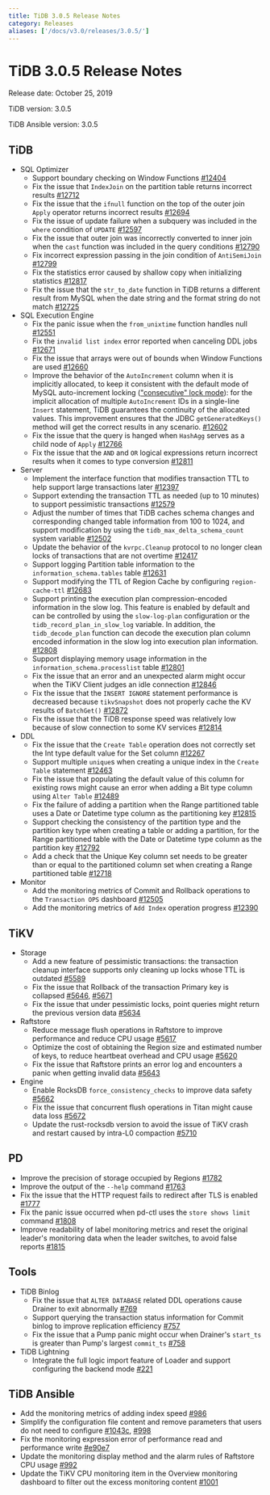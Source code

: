 ```yaml
---
title: TiDB 3.0.5 Release Notes
category: Releases
aliases: ['/docs/v3.0/releases/3.0.5/']
---
```


# TiDB 3.0.5 Release Notes

Release date: October 25, 2019

TiDB version: 3.0.5

TiDB Ansible version: 3.0.5

## TiDB

+ SQL Optimizer
    - Support boundary checking on Window Functions [#12404](https://github.com/pingcap/tidb/pull/12404)
    - Fix the issue that `IndexJoin` on the partition table returns incorrect results [#12712](https://github.com/pingcap/tidb/pull/12712)
    - Fix the issue that the `ifnull` function on the top of the outer join `Apply` operator returns incorrect results [#12694](https://github.com/pingcap/tidb/pull/12694)
    - Fix the issue of update failure when a subquery was included in the `where` condition of `UPDATE` [#12597](https://github.com/pingcap/tidb/pull/12597)
    - Fix the issue that outer join was incorrectly converted to inner join when the `cast` function was included in the query conditions [#12790](https://github.com/pingcap/tidb/pull/12790)
    - Fix incorrect expression passing in the join condition of `AntiSemiJoin` [#12799](https://github.com/pingcap/tidb/pull/12799)
    - Fix the statistics error caused by shallow copy when initializing statistics [#12817](https://github.com/pingcap/tidb/pull/12817)
    - Fix the issue that the `str_to_date` function in TiDB returns a different result from MySQL when the date string and the format string do not match [#12725](https://github.com/pingcap/tidb/pull/12725)
+ SQL Execution Engine
    - Fix the panic issue when the `from_unixtime` function handles null [#12551](https://github.com/pingcap/tidb/pull/12551)
    - Fix the `invalid list index` error reported when canceling DDL jobs [#12671](https://github.com/pingcap/tidb/pull/12671)
    - Fix the issue that arrays were out of bounds when Window Functions are used [#12660](https://github.com/pingcap/tidb/pull/12660)
    - Improve the behavior of the `AutoIncrement` column when it is implicitly allocated, to keep it consistent with the default mode of MySQL auto-increment locking (["consecutive" lock mode](https://dev.mysql.com/doc/refman/5.7/en/innodb-auto-increment-handling.html)): for the implicit allocation of multiple `AutoIncrement` IDs in a single-line `Insert` statement, TiDB guarantees the continuity of the allocated values. This improvement ensures that the JDBC `getGeneratedKeys()` method will get the correct results in any scenario. [#12602](https://github.com/pingcap/tidb/pull/12602)
    - Fix the issue that the query is hanged when `HashAgg` serves as a child node of `Apply` [#12766](https://github.com/pingcap/tidb/pull/12766)
    - Fix the issue that the `AND` and `OR` logical expressions return incorrect results when it comes to type conversion [#12811](https://github.com/pingcap/tidb/pull/12811)
+ Server
    - Implement the interface function that modifies transaction TTL to help support large transactions later [#12397](https://github.com/pingcap/tidb/pull/12397)
    - Support extending the transaction TTL as needed (up to 10 minutes) to support pessimistic transactions [#12579](https://github.com/pingcap/tidb/pull/12579)
    - Adjust the number of times that TiDB caches schema changes and corresponding changed table information from 100 to 1024, and support modification by using the `tidb_max_delta_schema_count` system variable [#12502](https://github.com/pingcap/tidb/pull/12502)
    - Update the behavior of the `kvrpc.Cleanup` protocol to no longer clean locks of transactions that are not overtime [#12417](https://github.com/pingcap/tidb/pull/12417)
    - Support logging Partition table information to the `information_schema.tables` table [#12631](https://github.com/pingcap/tidb/pull/12631)
    - Support modifying the TTL of Region Cache by configuring `region-cache-ttl` [#12683](https://github.com/pingcap/tidb/pull/12683)
    - Support printing the execution plan compression-encoded information in the slow log. This feature is enabled by default and can be controlled by using the `slow-log-plan` configuration or the `tidb_record_plan_in_slow_log` variable. In addition, the `tidb_decode_plan` function can decode the execution plan column encoded information in the slow log into execution plan information. [#12808](https://github.com/pingcap/tidb/pull/12808)
    - Support displaying memory usage information in the `information_schema.processlist` table [#12801](https://github.com/pingcap/tidb/pull/12801)
    - Fix the issue that an error and an unexpected alarm might occur when the TiKV Client judges an idle connection [#12846](https://github.com/pingcap/tidb/pull/12846)
    - Fix the issue that the `INSERT IGNORE` statement performance is decreased because `tikvSnapshot` does not properly cache the KV results of `BatchGet()` [#12872](https://github.com/pingcap/tidb/pull/12872)
    - Fix the issue that the TiDB response speed was relatively low because of slow connection to some KV services [#12814](https://github.com/pingcap/tidb/pull/12814)
+ DDL
    - Fix the issue that the `Create Table` operation does not correctly set the Int type default value for the Set column [#12267](https://github.com/pingcap/tidb/pull/12267)
    - Support multiple `unique`s when creating a unique index in the `Create Table` statement [#12463](https://github.com/pingcap/tidb/pull/12463)
    - Fix the issue that populating the default value of this column for existing rows might cause an error when adding a Bit type column using `Alter Table` [#12489](https://github.com/pingcap/tidb/pull/12489)
    - Fix the failure of adding a partition when the Range partitioned table uses a Date or Datetime type column as the partitioning key [#12815](https://github.com/pingcap/tidb/pull/12815)
    - Support checking the consistency of the partition type and the partition key type when creating a table or adding a partition, for the Range partitioned table with the Date or Datetime type column as the partition key [#12792](https://github.com/pingcap/tidb/pull/12792)
    - Add a check that the Unique Key column set needs to be greater than or equal to the partitioned column set when creating a Range partitioned table [#12718](https://github.com/pingcap/tidb/pull/12718)
+ Monitor
    - Add the monitoring metrics of Commit and Rollback operations to the `Transaction OPS` dashboard [#12505](https://github.com/pingcap/tidb/pull/12505)
    - Add the monitoring metrics of `Add Index` operation progress [#12390](https://github.com/pingcap/tidb/pull/12390)

## TiKV

+ Storage
    - Add a new feature of pessimistic transactions: the transaction cleanup interface supports only cleaning up locks whose TTL is outdated [#5589](https://github.com/tikv/tikv/pull/5589)
    - Fix the issue that Rollback of the transaction Primary key is collapsed [#5646](https://github.com/tikv/tikv/pull/5646), [#5671](https://github.com/tikv/tikv/pull/5671)
    - Fix the issue that under pessimistic locks, point queries might return the previous version data [#5634](https://github.com/tikv/tikv/pull/5634)
+ Raftstore
    - Reduce message flush operations in Raftstore to improve performance and reduce CPU usage [#5617](https://github.com/tikv/tikv/pull/5617)
    - Optimize the cost of obtaining the Region size and estimated number of keys, to reduce heartbeat overhead and CPU usage [#5620](https://github.com/tikv/tikv/pull/5620)
    - Fix the issue that Raftstore prints an error log and encounters a panic when getting invalid data [#5643](https://github.com/tikv/tikv/pull/5643)
+ Engine
    - Enable RocksDB `force_consistency_checks` to improve data safety [#5662](https://github.com/tikv/tikv/pull/5662)
    - Fix the issue that concurrent flush operations in Titan might cause data loss [#5672](https://github.com/tikv/tikv/pull/5672)
    - Update the rust-rocksdb version to avoid the issue of TiKV crash and restart caused by intra-L0 compaction [#5710](https://github.com/tikv/tikv/pull/5710)

## PD

- Improve the precision of storage occupied by Regions [#1782](https://github.com/pingcap/pd/pull/1782)
- Improve the output of the `--help` command [#1763](https://github.com/pingcap/pd/pull/1763)
- Fix the issue that the HTTP request fails to redirect after TLS is enabled [#1777](https://github.com/pingcap/pd/pull/1777)
- Fix the panic issue occurred when pd-ctl uses the `store shows limit` command [#1808](https://github.com/pingcap/pd/pull/1808)
- Improve readability of label monitoring metrics and reset the original leader's monitoring data when the leader switches, to avoid false reports [#1815](https://github.com/pingcap/pd/pull/1815)

## Tools

+ TiDB Binlog
    - Fix the issue that `ALTER DATABASE` related DDL operations cause Drainer to exit abnormally [#769](https://github.com/pingcap/tidb-binlog/pull/769)
    - Support querying the transaction status information for Commit binlog to improve replication efficiency [#757](https://github.com/pingcap/tidb-binlog/pull/757)
    - Fix the issue that a Pump panic might occur when Drainer's `start_ts` is greater than Pump's largest `commit_ts` [#758](https://github.com/pingcap/tidb-binlog/pull/758)
+ TiDB Lightning
    - Integrate the full logic import feature of Loader and support configuring the backend mode [#221](https://github.com/pingcap/tidb-lightning/pull/221)

## TiDB Ansible

- Add the monitoring metrics of adding index speed [#986](https://github.com/pingcap/tidb-ansible/pull/986)
- Simplify the configuration file content and remove parameters that users do not need to configure [#1043c](https://github.com/pingcap/tidb-ansible/commit/1043c3df7ddb72eb234c55858960e9fdd3830a14), [#998](https://github.com/pingcap/tidb-ansible/pull/998)
- Fix the monitoring expression error of performance read and performance write [#e90e7](https://github.com/pingcap/tidb-ansible/commit/e90e79f5117bb89197e01b1391fd02e25d57a440)
- Update the monitoring display method and the alarm rules of Raftstore CPU usage [#992](https://github.com/pingcap/tidb-ansible/pull/992)
- Update the TiKV CPU monitoring item in the Overview monitoring dashboard to filter out the excess monitoring content [#1001](https://github.com/pingcap/tidb-ansible/pull/1001)
